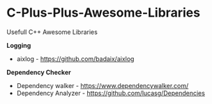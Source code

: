 # C-Plus-Plus-Awesome-Libraries
Usefull C++ Awesome Libraries

**Logging**

 * aixlog - https://github.com/badaix/aixlog

**Dependency Checker**

 * Dependency walker - https://www.dependencywalker.com/
 * Dependency Analyzer - https://github.com/lucasg/Dependencies 
